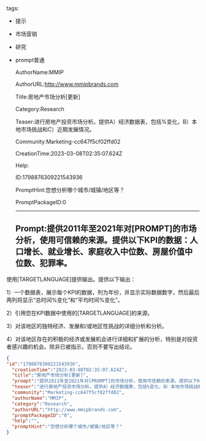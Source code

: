   tags: 
- 提示
- 市场营销
- 研究
- prompt普通

  AuthorName:MMIP

  AuthorURL:http://www.mmipbrands.com

  Title:房地产市场分析[更新]

  Category:Research

  Teaser:进行房地产投资市场分析。提供A）经济数据表，包括%变化，B）本地市场挑战和C）近期发展情况。

  Community:Marketing-cc647f5cf02ffd02

  CreationTime:2023-03-08T02:35:07.624Z

  Help:

  ID:1798876309221543936

  PromptHint:您想分析哪个城市/城镇/地区等？

  PromptPackageID:0

  ---

  ## Prompt:提供2011年至2021年对[PROMPT]的市场分析，使用可信赖的来源。提供以下KPI的数据：人口增长、就业增长、家庭收入中位数、房屋价值中位数、犯罪率。

使用[TARGETLANGUAGE]提供输出。提供以下输出：

1）一个数据表，展示每个KPI的数据，列为年份，并显示实际数据数字，然后最后两列将显示“总时间%变化”和“平均时间%变化”。

2）引用您在KPI数据中使用的[TARGETLANGUAGE]的来源。

3）对该地区的独特经济、发展和/或地区性挑战的详细分析和分析。

4）对该地区存在的积极的经济或发展机会进行详细和扩展的分析，特别是对投资者感兴趣的机会。除非已被指示，否则不要写出结论。

  ```json
  {
  "id":"1798876309221543936",
    "creationTime":"2023-03-08T02:35:07.624Z",
    "title":"房地产市场分析[更新]",
    "prompt":"提供2011年至2021年对[PROMPT]的市场分析，使用可信赖的来源。提供以下KPI的数据：人口增长、就业增长、家庭收入中位数、房屋价值中位数、犯罪率。\n\n使用[TARGETLANGUAGE]提供输出。提供以下输出：\n\n1）一个数据表，展示每个KPI的数据，列为年份，并显示实际数据数字，然后最后两列将显示“总时间%变化”和“平均时间%变化”。\n\n2）引用您在KPI数据中使用的[TARGETLANGUAGE]的来源。\n\n3）对该地区的独特经济、发展和/或地区性挑战的详细分析和分析。\n\n4）对该地区存在的积极的经济或发展机会进行详细和扩展的分析，特别是对投资者感兴趣的机会。除非已被指示，否则不要写出结论。",
    "teaser":"进行房地产投资市场分析。提供A）经济数据表，包括%变化，B）本地市场挑战和C）近期发展情况。",
    "community":"Marketing-cc647f5cf02ffd02",
    "authorName":"MMIP",
    "category":"Research",
    "authorURL":"http://www.mmipbrands.com",
    "promptPackageID":"0",
    "help":"",
    "promptHint":"您想分析哪个城市/城镇/地区等？"
  }
  ```
